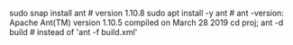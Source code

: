 sudo snap  install ant     # version 1.10.8
sudo apt  install -y ant   # ant -version:   Apache Ant(TM) version 1.10.5 compiled on March 28 2019
cd proj;  ant -d build     # instead of 'ant -f build.xml'
